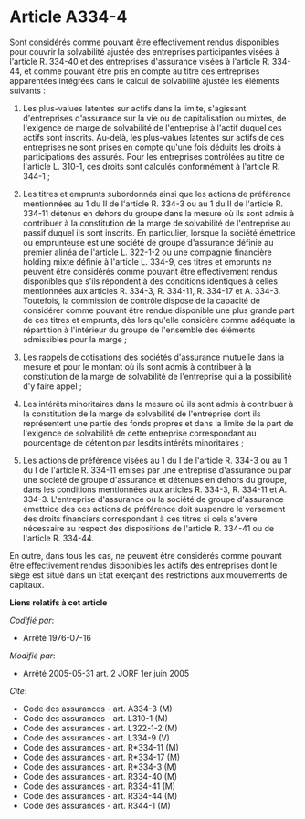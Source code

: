 # Article A334-4

Sont considérés comme pouvant être effectivement rendus disponibles pour couvrir la solvabilité ajustée des entreprises
participantes visées à l'article R. 334-40 et des entreprises d'assurance visées à l'article R. 334-44, et comme pouvant être
pris en compte au titre des entreprises apparentées intégrées dans le calcul de solvabilité ajustée les éléments suivants :

1. Les plus-values latentes sur actifs dans la limite, s'agissant d'entreprises d'assurance sur la vie ou de capitalisation
ou mixtes, de l'exigence de marge de solvabilité de l'entreprise à l'actif duquel ces actifs sont inscrits. Au-delà, les
plus-values latentes sur actifs de ces entreprises ne sont prises en compte qu'une fois déduits les droits à participations
des assurés. Pour les entreprises contrôlées au titre de l'article L. 310-1, ces droits sont calculés conformément à
l'article R. 344-1 ;

2. Les titres et emprunts subordonnés ainsi que les actions de préférence mentionnées au 1 du II de l'article R. 334-3 ou au
1 du II de l'article R. 334-11 détenus en dehors du groupe dans la mesure où ils sont admis à contribuer à la constitution de
la marge de solvabilité de l'entreprise au passif duquel ils sont inscrits. En particulier, lorsque la société émettrice ou
emprunteuse est une société de groupe d'assurance définie au premier alinéa de l'article L. 322-1-2 ou une compagnie
financière holding mixte définie à l'article L. 334-9, ces titres et emprunts ne peuvent être considérés comme pouvant être
effectivement rendus disponibles que s'ils répondent à des conditions identiques à celles mentionnées aux articles R. 334-3,
R. 334-11, R. 334-17 et A. 334-3. Toutefois, la commission de contrôle dispose de la capacité de considérer comme pouvant
être rendue disponible une plus grande part de ces titres et emprunts, dès lors qu'elle considère comme adéquate la
répartition à l'intérieur du groupe de l'ensemble des éléments admissibles pour la marge ;

3. Les rappels de cotisations des sociétés d'assurance mutuelle dans la mesure et pour le montant où ils sont admis à
contribuer à la constitution de la marge de solvabilité de l'entreprise qui a la possibilité d'y faire appel ;

4. Les intérêts minoritaires dans la mesure où ils sont admis à contribuer à la constitution de la marge de solvabilité de
l'entreprise dont ils représentent une partie des fonds propres et dans la limite de la part de l'exigence de solvabilité de
cette entreprise correspondant au pourcentage de détention par lesdits intérêts minoritaires ;

5. Les actions de préférence visées au 1 du I de l'article R. 334-3 ou au 1 du I de l'article R. 334-11 émises par une
entreprise d'assurance ou par une société de groupe d'assurance et détenues en dehors du groupe, dans les conditions
mentionnées aux articles R. 334-3, R. 334-11 et A. 334-3. L'entreprise d'assurance ou la société de groupe d'assurance
émettrice des ces actions de préférence doit suspendre le versement des droits financiers correspondant à ces titres si cela
s'avère nécessaire au respect des dispositions de l'article R. 334-41 ou de l'article R. 334-44.

En outre, dans tous les cas, ne peuvent être considérés comme pouvant être effectivement rendus disponibles les actifs des
entreprises dont le siège est situé dans un Etat exerçant des restrictions aux mouvements de capitaux.

**Liens relatifs à cet article**

_Codifié par_:

  - Arrêté 1976-07-16

_Modifié par_:

  - Arrêté 2005-05-31 art. 2 JORF 1er juin 2005

_Cite_:

  - Code des assurances - art. A334-3 (M)
  - Code des assurances - art. L310-1 (M)
  - Code des assurances - art. L322-1-2 (M)
  - Code des assurances - art. L334-9 (V)
  - Code des assurances - art. R*334-11 (M)
  - Code des assurances - art. R*334-17 (M)
  - Code des assurances - art. R*334-3 (M)
  - Code des assurances - art. R334-40 (M)
  - Code des assurances - art. R334-41 (M)
  - Code des assurances - art. R334-44 (M)
  - Code des assurances - art. R344-1 (M)
